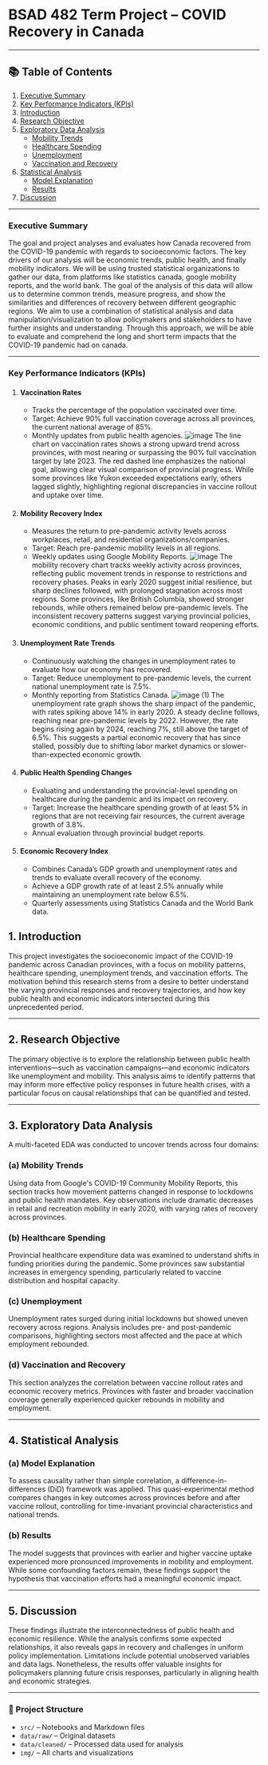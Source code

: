# BSAD 482 Term Project – COVID Recovery in Canada

---

## 📚 Table of Contents

1. [Executive Summary](#executive-summary)  
2. [Key Performance Indicators (KPIs)](#key-performance-indicators-kpis)  
3. [Introduction](#1-introduction)  
4. [Research Objective](#2-research-objective)  
5. [Exploratory Data Analysis](#3-exploratory-data-analysis)  
    - [Mobility Trends](#a-mobility-trends)  
    - [Healthcare Spending](#b-healthcare-spending)  
    - [Unemployment](#c-unemployment)  
    - [Vaccination and Recovery](#d-vaccination-and-recovery)  
6. [Statistical Analysis](#4-statistical-analysis)  
    - [Model Explanation](#a-model-explanation)  
    - [Results](#b-results)  
7. [Discussion](#5-discussion)

---

### **Executive Summary**

The goal and project analyses and evaluates how Canada recovered from the COVID-19 pandemic with regards to socioeconomic factors. The key drivers of our analysis will be economic trends, public health, and finally mobility indicators. We will be using trusted statistical organizations to gather our data, from platforms like statistics canada, google mobility reports, and the world bank. The goal of the analysis of this data will allow us to determine common trends, measure progress, and show the similarities and differences of recovery between different geographic regions. We aim to use a combination of statistical analysis and data manipulation/visualization to allow policymakers and stakeholders to have further insights and understanding. Through this approach, we will be able to evaluate and comprehend the long and short term impacts that the COVID-19 pandemic had on canada.

---

### **Key Performance Indicators (KPIs)**

1. #### **Vaccination Rates**
   * Tracks the percentage of the population vaccinated over time.  
   * Target: Achieve 90% full vaccination coverage across all provinces, the current national average of 85%.  
   * Monthly updates from public health agencies.
     ![image](https://github.com/user-attachments/assets/dd9b0631-d547-4306-ad13-012eb694116e)
     The line chart on vaccination rates shows a strong upward trend across provinces, with most nearing or surpassing the 90% full vaccination target by late 2023. The red dashed line emphasizes the national goal, allowing clear visual comparison of provincial progress. While some provinces like Yukon exceeded expectations early, others lagged slightly, highlighting regional discrepancies in vaccine rollout and uptake over time.


2. #### **Mobility Recovery Index**
   * Measures the return to pre-pandemic activity levels across workplaces, retail, and residential organizations/companies.  
   * Target: Reach pre-pandemic mobility levels in all regions.  
   * Weekly updates using Google Mobility Reports.
  ![image](https://github.com/user-attachments/assets/51397ff7-2d7a-44e0-afe7-6f37a4889edd)
The mobility recovery chart tracks weekly activity across provinces, reflecting public movement trends in response to restrictions and recovery phases. Peaks in early 2020 suggest initial resilience, but sharp declines followed, with prolonged stagnation across most regions. Some provinces, like British Columbia, showed stronger rebounds, while others remained below pre-pandemic levels. The inconsistent recovery patterns suggest varying provincial policies, economic conditions, and public sentiment toward reopening efforts.


3. #### **Unemployment Rate Trends**
   * Continuously watching the changes in unemployment rates to evaluate how our economy has recovered.  
   * Target: Reduce unemployment to pre-pandemic levels, the current national unemployment rate is 7.5%.  
   * Monthly reporting from Statistics Canada.
  ![image (1)](https://github.com/user-attachments/assets/c2756b2b-6ab1-4d90-b3e9-1a0f16c96408)
The unemployment rate graph shows the sharp impact of the pandemic, with rates spiking above 14% in early 2020. A steady decline follows, reaching near pre-pandemic levels by 2022. However, the rate begins rising again by 2024, reaching 7%, still above the target of 6.5%. This suggests a partial economic recovery that has since stalled, possibly due to shifting labor market dynamics or slower-than-expected economic growth.

4. #### **Public Health Spending Changes**
   * Evaluating and understanding the provincial-level spending on healthcare during the pandemic and its impact on recovery.  
   * Target: Increase the healthcare spending growth of at least 5% in regions that are not receiving fair resources, the current average growth of 3.8%.  
   * Annual evaluation through provincial budget reports.

5. #### **Economic Recovery Index**
   * Combines Canada’s GDP growth and unemployment rates and trends to evaluate overall recovery of the economy.  
   * Achieve a GDP growth rate of at least 2.5% annually while maintaining an unemployment rate below 6.5%.  
   * Quarterly assessments using Statistics Canada and the World Bank data.
## 1. Introduction

This project investigates the socioeconomic impact of the COVID-19 pandemic across Canadian provinces, with a focus on mobility patterns, healthcare spending, unemployment trends, and vaccination efforts. The motivation behind this research stems from a desire to better understand the varying provincial responses and recovery trajectories, and how key public health and economic indicators intersected during this unprecedented period.

---

## 2. Research Objective

The primary objective is to explore the relationship between public health interventions—such as vaccination campaigns—and economic indicators like unemployment and mobility. This analysis aims to identify patterns that may inform more effective policy responses in future health crises, with a particular focus on causal relationships that can be quantified and tested.

---

## 3. Exploratory Data Analysis

A multi-faceted EDA was conducted to uncover trends across four domains:

### (a) Mobility Trends

Using data from Google's COVID-19 Community Mobility Reports, this section tracks how movement patterns changed in response to lockdowns and public health mandates. Key observations include dramatic decreases in retail and recreation mobility in early 2020, with varying rates of recovery across provinces.

### (b) Healthcare Spending

Provincial healthcare expenditure data was examined to understand shifts in funding priorities during the pandemic. Some provinces saw substantial increases in emergency spending, particularly related to vaccine distribution and hospital capacity.

### (c) Unemployment

Unemployment rates surged during initial lockdowns but showed uneven recovery across regions. Analysis includes pre- and post-pandemic comparisons, highlighting sectors most affected and the pace at which employment rebounded.

### (d) Vaccination and Recovery

This section analyzes the correlation between vaccine rollout rates and economic recovery metrics. Provinces with faster and broader vaccination coverage generally experienced quicker rebounds in mobility and employment.

---

## 4. Statistical Analysis

### (a) Model Explanation

To assess causality rather than simple correlation, a difference-in-differences (DiD) framework was applied. This quasi-experimental method compares changes in key outcomes across provinces before and after vaccine rollout, controlling for time-invariant provincial characteristics and national trends.

### (b) Results

The model suggests that provinces with earlier and higher vaccine uptake experienced more pronounced improvements in mobility and employment. While some confounding factors remain, these findings support the hypothesis that vaccination efforts had a meaningful economic impact.

---

## 5. Discussion

These findings illustrate the interconnectedness of public health and economic resilience. While the analysis confirms some expected relationships, it also reveals gaps in recovery and challenges in uniform policy implementation. Limitations include potential unobserved variables and data lags. Nonetheless, the results offer valuable insights for policymakers planning future crisis responses, particularly in aligning health and economic strategies.


---


### 📁 Project Structure

- `src/` – Notebooks and Markdown files  
- `data/raw/` – Original datasets  
- `data/cleaned/` – Processed data used for analysis  
- `img/` – All charts and visualizations
